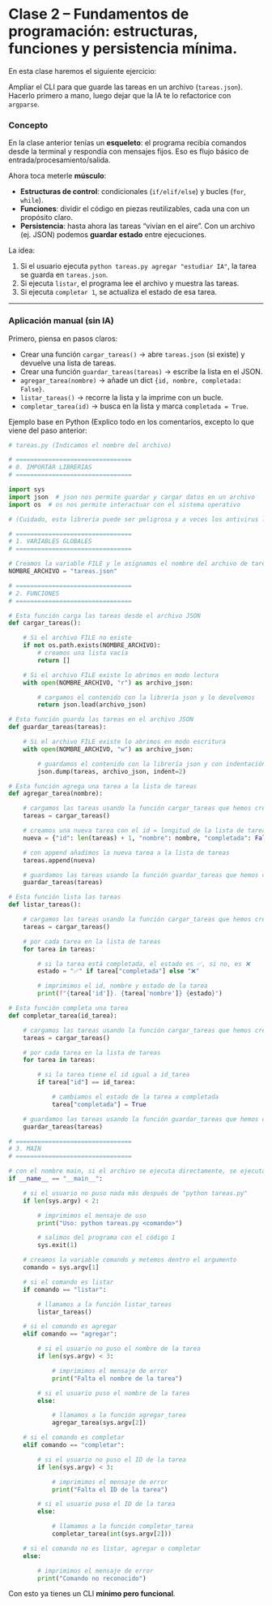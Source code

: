 # Clase 2 – Fundamentos de programación: estructuras, funciones y persistencia mínima.

En esta clase haremos el siguiente ejercicio: 

Ampliar el CLI para que guarde las tareas en un archivo (`tareas.json`). Hacerlo primero a mano, luego dejar que la IA te lo refactorice con `argparse`.

### Concepto

En la clase anterior tenías un **esqueleto**: el programa recibía comandos desde la terminal y respondía con mensajes fijos. Eso es flujo básico de entrada/procesamiento/salida.

Ahora toca meterle **músculo**:

- **Estructuras de control**: condicionales (`if/elif/else`) y bucles (`for`, `while`).
- **Funciones**: dividir el código en piezas reutilizables, cada una con un propósito claro.
- **Persistencia**: hasta ahora las tareas “vivían en el aire”. Con un archivo (ej. JSON) podemos **guardar estado** entre ejecuciones.

La idea:

1. Si el usuario ejecuta `python tareas.py agregar "estudiar IA"`, la tarea se guarda en `tareas.json`.
2. Si ejecuta `listar`, el programa lee el archivo y muestra las tareas.
3. Si ejecuta `completar 1`, se actualiza el estado de esa tarea.

---

### Aplicación manual (sin IA)

Primero, piensa en pasos claros:

- Crear una función `cargar_tareas()` → abre `tareas.json` (si existe) y devuelve una lista de tareas.
- Crear una función `guardar_tareas(tareas)` → escribe la lista en el JSON.
- `agregar_tarea(nombre)` → añade un dict `{id, nombre, completada: False}`.
- `listar_tareas()` → recorre la lista y la imprime con un bucle.
- `completar_tarea(id)` → busca en la lista y marca `completada = True`.

Ejemplo base en Python (Explico todo en los comentarios, excepto lo que viene del paso anterior:

```python
# tareas.py (Indicamos el nombre del archivo)

# ================================
# 0. IMPORTAR LIBRERIAS
# ================================

import sys
import json  # json nos permite guardar y cargar datos en un archivo
import os  # os nos permite interactuar con el sistema operativo

# (Cuidado, esta librería puede ser peligrosa y a veces los antivirus la detectan como malware)

# ================================
# 1. VARIABLES GLOBALES
# ================================

# Creamos la variable FILE y le asignamos el nombre del archivo de tareas
NOMBRE_ARCHIVO = "tareas.json"

# ================================
# 2. FUNCIONES
# ================================

# Esta función carga las tareas desde el archivo JSON
def cargar_tareas():

    # Si el archivo FILE no existe
    if not os.path.exists(NOMBRE_ARCHIVO):
        # creamos una lista vacía
        return []

    # Si el archivo FILE existe lo abrimos en modo lectura
    with open(NOMBRE_ARCHIVO, "r") as archivo_json:

        # cargamos el contenido con la librería json y lo devolvemos
        return json.load(archivo_json)

# Esta función guarda las tareas en el archivo JSON
def guardar_tareas(tareas):

    # Si el archivo FILE existe lo abrimos en modo escritura
    with open(NOMBRE_ARCHIVO, "w") as archivo_json:

        # guardamos el contenido con la librería json y con indentación de 2 espacios
        json.dump(tareas, archivo_json, indent=2)

# Esta función agrega una tarea a la lista de tareas
def agregar_tarea(nombre):

    # cargamos las tareas usando la función cargar_tareas que hemos creado anteriormente y lo guardamos en la variable tareas
    tareas = cargar_tareas()

    # creamos una nueva tarea con el id = longitud de la lista de tareas + 1, nombre y completada = False
    nueva = {"id": len(tareas) + 1, "nombre": nombre, "completada": False}

    # con append añadimos la nueva tarea a la lista de tareas
    tareas.append(nueva)

    # guardamos las tareas usando la función guardar_tareas que hemos creado anteriormente
    guardar_tareas(tareas)

# Esta función lista las tareas
def listar_tareas():

    # cargamos las tareas usando la función cargar_tareas que hemos creado anteriormente y lo guardamos en la variable tareas
    tareas = cargar_tareas()

    # por cada tarea en la lista de tareas
    for tarea in tareas:

        # si la tarea está completada, el estado es ✅, si no, es ❌
        estado = "✅" if tarea["completada"] else "❌"

        # imprimimos el id, nombre y estado de la tarea
        print(f"{tarea['id']}. {tarea['nombre']} {estado}")

# Esta función completa una tarea
def completar_tarea(id_tarea):

    # cargamos las tareas usando la función cargar_tareas que hemos creado anteriormente y lo guardamos en la variable tareas
    tareas = cargar_tareas()

    # por cada tarea en la lista de tareas
    for tarea in tareas:

        # si la tarea tiene el id igual a id_tarea
        if tarea["id"] == id_tarea:

            # cambiamos el estado de la tarea a completada
            tarea["completada"] = True

    # guardamos las tareas usando la función guardar_tareas que hemos creado anteriormente
    guardar_tareas(tareas)

# ================================
# 3. MAIN
# ================================

# con el nombre main, si el archivo se ejecuta directamente, se ejecuta el siguiente código
if __name__ == "__main__":

    # si el usuario no puso nada más después de "python tareas.py"
    if len(sys.argv) < 2:

        # imprimimos el mensaje de uso
        print("Uso: python tareas.py <comando>")

        # salimos del programa con el código 1
        sys.exit(1)

    # creamos la variable comando y metemos dentro el argumento
    comando = sys.argv[1]

    # si el comando es listar
    if comando == "listar":

        # llamamos a la función listar_tareas
        listar_tareas()

    # si el comando es agregar
    elif comando == "agregar":

        # si el usuario no puso el nombre de la tarea
        if len(sys.argv) < 3:

            # imprimimos el mensaje de error
            print("Falta el nombre de la tarea")

        # si el usuario puso el nombre de la tarea
        else:

            # llamamos a la función agregar_tarea
            agregar_tarea(sys.argv[2])

    # si el comando es completar
    elif comando == "completar":

        # si el usuario no puso el ID de la tarea
        if len(sys.argv) < 3:

            # imprimimos el mensaje de error
            print("Falta el ID de la tarea")

        # si el usuario puso el ID de la tarea
        else:

            # llamamos a la función completar_tarea
            completar_tarea(int(sys.argv[2]))

    # si el comando no es listar, agregar o completar
    else:

        # imprimimos el mensaje de error
        print("Comando no reconocido")

```

Con esto ya tienes un CLI **mínimo pero funcional**.